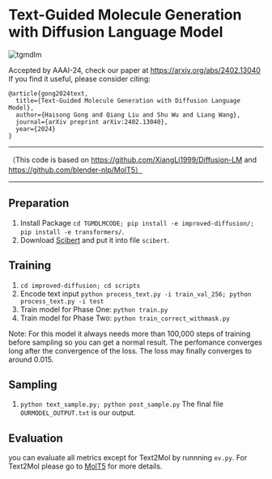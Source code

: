 # Text-Guided Molecule Generation with Diffusion Language Model

![tgmdlm](pics/tgmdlm.png)

Accepted by AAAI-24, check our paper at https://arxiv.org/abs/2402.13040
If you find it useful, please consider citing:
```
@article{gong2024text,
  title={Text-Guided Molecule Generation with Diffusion Language Model},
  author={Haisong Gong and Qiang Liu and Shu Wu and Liang Wang},
  journal={arXiv preprint arXiv:2402.13040},
  year={2024}
}
```

---

（This code is based on https://github.com/XiangLi1999/Diffusion-LM and https://github.com/blender-nlp/MolT5）

---

## Preparation

1. Install Package `cd TGMDLMCODE; pip install -e improved-diffusion/; pip install -e transformers/`.
2. Download [Scibert](https://huggingface.co/allenai/scibert_scivocab_uncased) and put it into file `scibert`.


## Training
1. `cd improved-diffusion; cd scripts`
2. Encode text input `python process_text.py -i train_val_256; python process_text.py -i test`
3. Train model for Phase One: `python train.py`
4. Train model for Phase Two: `python train_correct_withmask.py`

Note: For this model it always needs more than 100,000 steps of training before sampling so you can get a normal result. The perfomance converges long after the convergence of the loss. The loss may finally converges to around 0.015.

## Sampling
1. `python text_sample.py; python post_sample.py` The final file `OURMODEL_OUTPUT.txt` is our output.

## Evaluation
you can evaluate all metrics except for Text2Mol by runnning `ev.py`. For Text2Mol please go to [MolT5](https://github.com/blender-nlp/MolT5) for more details.